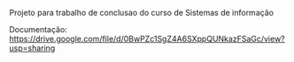 Projeto para trabalho de conclusao do curso de Sistemas de informação

Documentação: https://drive.google.com/file/d/0BwPZc1SgZ4A6SXppQUNkazFSaGc/view?usp=sharing
